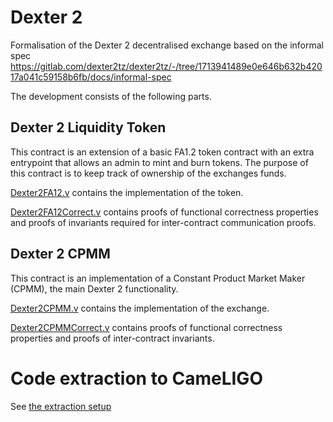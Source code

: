 # Dexter 2

Formalisation of the Dexter 2 decentralised exchange based on the informal spec https://gitlab.com/dexter2tz/dexter2tz/-/tree/1713941489e0e646b632b42017a041c59158b6fb/docs/informal-spec

The development consists of the following parts.

## Dexter 2 Liquidity Token

This contract is an extension of a basic FA1.2 token contract with an extra entrypoint that allows an admin to mint and burn tokens.
The purpose of this contract is to keep track of ownership of the exchanges funds.

[Dexter2FA12.v](Dexter2FA12.v) contains the implementation of the token.

[Dexter2FA12Correct.v](Dexter2FA12Correct.v) contains proofs of functional correctness properties and proofs of invariants required for inter-contract communication proofs.

## Dexter 2 CPMM

This contract is an implementation of a Constant Product Market Maker (CPMM), the main Dexter 2 functionality.

[Dexter2CPMM.v](Dexter2CPMM.v) contains the implementation of the exchange.

[Dexter2CPMMCorrect.v](Dexter2CPMMCorrect.v) contains proofs of functional correctness properties and proofs of inter-contract invariants.

# Code extraction to CameLIGO

See [the extraction setup](Dexter2Extract.v)

